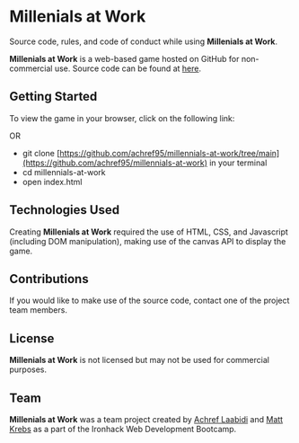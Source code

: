 # Millenials at Work

Source code, rules, and code of conduct while using **Millenials at Work**.

**Millenials at Work** is a web-based game hosted on GitHub for non-commercial use. Source code can be found at [here](https://github.com/achref95/millennials-at-work/tree/main).

## Getting Started

To view the game in your browser, click on the following link: 

OR

- git clone [https://github.com/achref95/millennials-at-work/tree/main](https://github.com/achref95/millennials-at-work) in your terminal
- cd millennials-at-work
- open index.html

## Technologies Used

Creating **Millenials at Work** required the use of HTML, CSS, and Javascript (including DOM manipulation), making use of the canvas API to display the game.

## Contributions

If you would like to make use of the source code, contact one of the project team members.

## License

**Millenials at Work** is not licensed but may not be used for commercial purposes.

## Team 

**Millenials at Work** was a team project created by [Achref Laabidi](https://github.com/achref95) and [Matt Krebs](https://github.com/MatteKrebs) as a part of the Ironhack Web Development Bootcamp.

